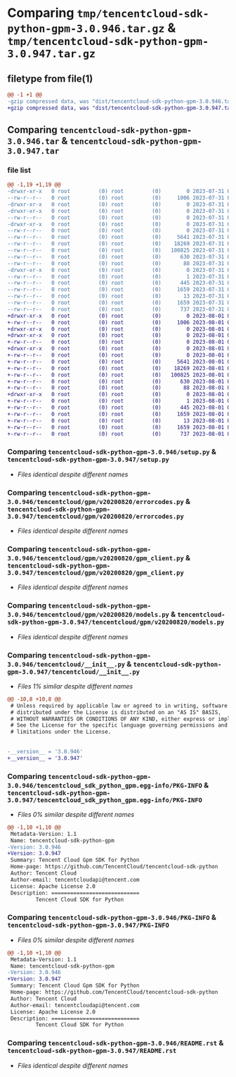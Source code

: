 # Comparing `tmp/tencentcloud-sdk-python-gpm-3.0.946.tar.gz` & `tmp/tencentcloud-sdk-python-gpm-3.0.947.tar.gz`

## filetype from file(1)

```diff
@@ -1 +1 @@
-gzip compressed data, was "dist/tencentcloud-sdk-python-gpm-3.0.946.tar", last modified: Mon Jul 31 00:26:57 2023, max compression
+gzip compressed data, was "dist/tencentcloud-sdk-python-gpm-3.0.947.tar", last modified: Tue Aug  1 00:49:16 2023, max compression
```

## Comparing `tencentcloud-sdk-python-gpm-3.0.946.tar` & `tencentcloud-sdk-python-gpm-3.0.947.tar`

### file list

```diff
@@ -1,19 +1,19 @@
-drwxr-xr-x   0 root         (0) root         (0)        0 2023-07-31 00:26:57.000000 tencentcloud-sdk-python-gpm-3.0.946/
--rw-r--r--   0 root         (0) root         (0)     1006 2023-07-31 00:26:57.000000 tencentcloud-sdk-python-gpm-3.0.946/setup.py
-drwxr-xr-x   0 root         (0) root         (0)        0 2023-07-31 00:26:57.000000 tencentcloud-sdk-python-gpm-3.0.946/tencentcloud/
-drwxr-xr-x   0 root         (0) root         (0)        0 2023-07-31 00:26:57.000000 tencentcloud-sdk-python-gpm-3.0.946/tencentcloud/gpm/
--rw-r--r--   0 root         (0) root         (0)        0 2023-07-31 00:26:57.000000 tencentcloud-sdk-python-gpm-3.0.946/tencentcloud/gpm/__init__.py
-drwxr-xr-x   0 root         (0) root         (0)        0 2023-07-31 00:26:57.000000 tencentcloud-sdk-python-gpm-3.0.946/tencentcloud/gpm/v20200820/
--rw-r--r--   0 root         (0) root         (0)        0 2023-07-31 00:26:57.000000 tencentcloud-sdk-python-gpm-3.0.946/tencentcloud/gpm/v20200820/__init__.py
--rw-r--r--   0 root         (0) root         (0)     5641 2023-07-31 00:26:57.000000 tencentcloud-sdk-python-gpm-3.0.946/tencentcloud/gpm/v20200820/errorcodes.py
--rw-r--r--   0 root         (0) root         (0)    18269 2023-07-31 00:26:57.000000 tencentcloud-sdk-python-gpm-3.0.946/tencentcloud/gpm/v20200820/gpm_client.py
--rw-r--r--   0 root         (0) root         (0)   100825 2023-07-31 00:26:57.000000 tencentcloud-sdk-python-gpm-3.0.946/tencentcloud/gpm/v20200820/models.py
--rw-r--r--   0 root         (0) root         (0)      630 2023-07-31 00:26:57.000000 tencentcloud-sdk-python-gpm-3.0.946/tencentcloud/__init__.py
--rw-r--r--   0 root         (0) root         (0)       88 2023-07-31 00:26:57.000000 tencentcloud-sdk-python-gpm-3.0.946/setup.cfg
-drwxr-xr-x   0 root         (0) root         (0)        0 2023-07-31 00:26:57.000000 tencentcloud-sdk-python-gpm-3.0.946/tencentcloud_sdk_python_gpm.egg-info/
--rw-r--r--   0 root         (0) root         (0)        1 2023-07-31 00:26:57.000000 tencentcloud-sdk-python-gpm-3.0.946/tencentcloud_sdk_python_gpm.egg-info/dependency_links.txt
--rw-r--r--   0 root         (0) root         (0)      445 2023-07-31 00:26:57.000000 tencentcloud-sdk-python-gpm-3.0.946/tencentcloud_sdk_python_gpm.egg-info/SOURCES.txt
--rw-r--r--   0 root         (0) root         (0)     1659 2023-07-31 00:26:57.000000 tencentcloud-sdk-python-gpm-3.0.946/tencentcloud_sdk_python_gpm.egg-info/PKG-INFO
--rw-r--r--   0 root         (0) root         (0)       13 2023-07-31 00:26:57.000000 tencentcloud-sdk-python-gpm-3.0.946/tencentcloud_sdk_python_gpm.egg-info/top_level.txt
--rw-r--r--   0 root         (0) root         (0)     1659 2023-07-31 00:26:57.000000 tencentcloud-sdk-python-gpm-3.0.946/PKG-INFO
--rw-r--r--   0 root         (0) root         (0)      737 2023-07-31 00:26:57.000000 tencentcloud-sdk-python-gpm-3.0.946/README.rst
+drwxr-xr-x   0 root         (0) root         (0)        0 2023-08-01 00:49:16.000000 tencentcloud-sdk-python-gpm-3.0.947/
+-rw-r--r--   0 root         (0) root         (0)     1006 2023-08-01 00:49:16.000000 tencentcloud-sdk-python-gpm-3.0.947/setup.py
+drwxr-xr-x   0 root         (0) root         (0)        0 2023-08-01 00:49:16.000000 tencentcloud-sdk-python-gpm-3.0.947/tencentcloud/
+drwxr-xr-x   0 root         (0) root         (0)        0 2023-08-01 00:49:16.000000 tencentcloud-sdk-python-gpm-3.0.947/tencentcloud/gpm/
+-rw-r--r--   0 root         (0) root         (0)        0 2023-08-01 00:49:16.000000 tencentcloud-sdk-python-gpm-3.0.947/tencentcloud/gpm/__init__.py
+drwxr-xr-x   0 root         (0) root         (0)        0 2023-08-01 00:49:16.000000 tencentcloud-sdk-python-gpm-3.0.947/tencentcloud/gpm/v20200820/
+-rw-r--r--   0 root         (0) root         (0)        0 2023-08-01 00:49:16.000000 tencentcloud-sdk-python-gpm-3.0.947/tencentcloud/gpm/v20200820/__init__.py
+-rw-r--r--   0 root         (0) root         (0)     5641 2023-08-01 00:49:16.000000 tencentcloud-sdk-python-gpm-3.0.947/tencentcloud/gpm/v20200820/errorcodes.py
+-rw-r--r--   0 root         (0) root         (0)    18269 2023-08-01 00:49:16.000000 tencentcloud-sdk-python-gpm-3.0.947/tencentcloud/gpm/v20200820/gpm_client.py
+-rw-r--r--   0 root         (0) root         (0)   100825 2023-08-01 00:49:16.000000 tencentcloud-sdk-python-gpm-3.0.947/tencentcloud/gpm/v20200820/models.py
+-rw-r--r--   0 root         (0) root         (0)      630 2023-08-01 00:49:16.000000 tencentcloud-sdk-python-gpm-3.0.947/tencentcloud/__init__.py
+-rw-r--r--   0 root         (0) root         (0)       88 2023-08-01 00:49:16.000000 tencentcloud-sdk-python-gpm-3.0.947/setup.cfg
+drwxr-xr-x   0 root         (0) root         (0)        0 2023-08-01 00:49:16.000000 tencentcloud-sdk-python-gpm-3.0.947/tencentcloud_sdk_python_gpm.egg-info/
+-rw-r--r--   0 root         (0) root         (0)        1 2023-08-01 00:49:16.000000 tencentcloud-sdk-python-gpm-3.0.947/tencentcloud_sdk_python_gpm.egg-info/dependency_links.txt
+-rw-r--r--   0 root         (0) root         (0)      445 2023-08-01 00:49:16.000000 tencentcloud-sdk-python-gpm-3.0.947/tencentcloud_sdk_python_gpm.egg-info/SOURCES.txt
+-rw-r--r--   0 root         (0) root         (0)     1659 2023-08-01 00:49:16.000000 tencentcloud-sdk-python-gpm-3.0.947/tencentcloud_sdk_python_gpm.egg-info/PKG-INFO
+-rw-r--r--   0 root         (0) root         (0)       13 2023-08-01 00:49:16.000000 tencentcloud-sdk-python-gpm-3.0.947/tencentcloud_sdk_python_gpm.egg-info/top_level.txt
+-rw-r--r--   0 root         (0) root         (0)     1659 2023-08-01 00:49:16.000000 tencentcloud-sdk-python-gpm-3.0.947/PKG-INFO
+-rw-r--r--   0 root         (0) root         (0)      737 2023-08-01 00:49:16.000000 tencentcloud-sdk-python-gpm-3.0.947/README.rst
```

### Comparing `tencentcloud-sdk-python-gpm-3.0.946/setup.py` & `tencentcloud-sdk-python-gpm-3.0.947/setup.py`

 * *Files identical despite different names*

### Comparing `tencentcloud-sdk-python-gpm-3.0.946/tencentcloud/gpm/v20200820/errorcodes.py` & `tencentcloud-sdk-python-gpm-3.0.947/tencentcloud/gpm/v20200820/errorcodes.py`

 * *Files identical despite different names*

### Comparing `tencentcloud-sdk-python-gpm-3.0.946/tencentcloud/gpm/v20200820/gpm_client.py` & `tencentcloud-sdk-python-gpm-3.0.947/tencentcloud/gpm/v20200820/gpm_client.py`

 * *Files identical despite different names*

### Comparing `tencentcloud-sdk-python-gpm-3.0.946/tencentcloud/gpm/v20200820/models.py` & `tencentcloud-sdk-python-gpm-3.0.947/tencentcloud/gpm/v20200820/models.py`

 * *Files identical despite different names*

### Comparing `tencentcloud-sdk-python-gpm-3.0.946/tencentcloud/__init__.py` & `tencentcloud-sdk-python-gpm-3.0.947/tencentcloud/__init__.py`

 * *Files 1% similar despite different names*

```diff
@@ -10,8 +10,8 @@
 # Unless required by applicable law or agreed to in writing, software
 # distributed under the License is distributed on an "AS IS" BASIS,
 # WITHOUT WARRANTIES OR CONDITIONS OF ANY KIND, either express or implied.
 # See the License for the specific language governing permissions and
 # limitations under the License.
 
 
-__version__ = '3.0.946'
+__version__ = '3.0.947'
```

### Comparing `tencentcloud-sdk-python-gpm-3.0.946/tencentcloud_sdk_python_gpm.egg-info/PKG-INFO` & `tencentcloud-sdk-python-gpm-3.0.947/tencentcloud_sdk_python_gpm.egg-info/PKG-INFO`

 * *Files 0% similar despite different names*

```diff
@@ -1,10 +1,10 @@
 Metadata-Version: 1.1
 Name: tencentcloud-sdk-python-gpm
-Version: 3.0.946
+Version: 3.0.947
 Summary: Tencent Cloud Gpm SDK for Python
 Home-page: https://github.com/TencentCloud/tencentcloud-sdk-python
 Author: Tencent Cloud
 Author-email: tencentcloudapi@tencent.com
 License: Apache License 2.0
 Description: ============================
         Tencent Cloud SDK for Python
```

### Comparing `tencentcloud-sdk-python-gpm-3.0.946/PKG-INFO` & `tencentcloud-sdk-python-gpm-3.0.947/PKG-INFO`

 * *Files 0% similar despite different names*

```diff
@@ -1,10 +1,10 @@
 Metadata-Version: 1.1
 Name: tencentcloud-sdk-python-gpm
-Version: 3.0.946
+Version: 3.0.947
 Summary: Tencent Cloud Gpm SDK for Python
 Home-page: https://github.com/TencentCloud/tencentcloud-sdk-python
 Author: Tencent Cloud
 Author-email: tencentcloudapi@tencent.com
 License: Apache License 2.0
 Description: ============================
         Tencent Cloud SDK for Python
```

### Comparing `tencentcloud-sdk-python-gpm-3.0.946/README.rst` & `tencentcloud-sdk-python-gpm-3.0.947/README.rst`

 * *Files identical despite different names*

